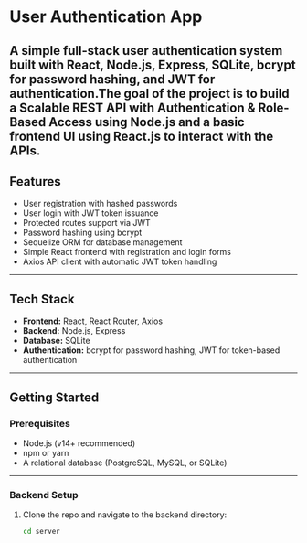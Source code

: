 # User Authentication App

A simple full-stack user authentication system built with React, Node.js, Express, SQLite, bcrypt for password hashing, and JWT for authentication.The goal of the project is to build a Scalable REST API with Authentication & Role-Based Access using Node.js and a basic frontend UI using React.js to interact with the APIs.
---

## Features

- User registration with hashed passwords
- User login with JWT token issuance
- Protected routes support via JWT
- Password hashing using bcrypt
- Sequelize ORM for database management
- Simple React frontend with registration and login forms
- Axios API client with automatic JWT token handling

---

## Tech Stack

- **Frontend:** React, React Router, Axios
- **Backend:** Node.js, Express
- **Database:** SQLite
- **Authentication:** bcrypt for password hashing, JWT for token-based authentication

---

## Getting Started

### Prerequisites

- Node.js (v14+ recommended)
- npm or yarn
- A relational database (PostgreSQL, MySQL, or SQLite)

---

### Backend Setup

1. Clone the repo and navigate to the backend directory:

   ```bash
   cd server

